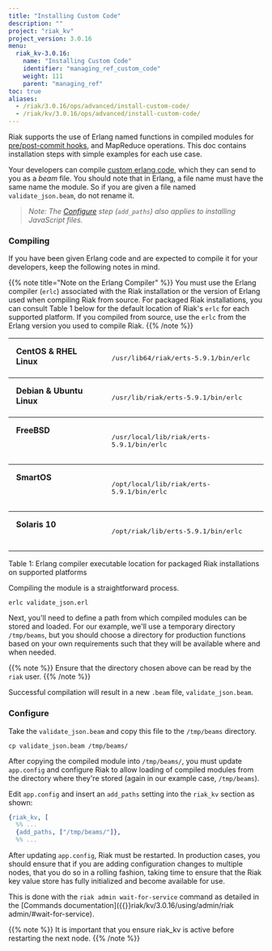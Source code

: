 ```yaml
---
title: "Installing Custom Code"
description: ""
project: "riak_kv"
project_version: 3.0.16
menu:
  riak_kv-3.0.16:
    name: "Installing Custom Code"
    identifier: "managing_ref_custom_code"
    weight: 111
    parent: "managing_ref"
toc: true
aliases:
  - /riak/3.0.16/ops/advanced/install-custom-code/
  - /riak/kv/3.0.16/ops/advanced/install-custom-code/
---
```


Riak supports the use of Erlang named functions in compiled modules for
[pre/post-commit hooks]({{<baseurl>}}riak/kv/3.0.16/developing/usage/commit-hooks), and MapReduce operations. This
doc contains installation steps with simple examples for each use case.

Your developers can compile [custom erlang code]({{<baseurl>}}riak/kv/3.0.16/developing/usage/commit-hooks), which
they can send to you as a *beam* file. You should note that in Erlang, a file
name must have the same name the module. So if you are given a file named
`validate_json.beam`, do not rename it.

> *Note: The [Configure](#configure) step (`add_paths`) also applies to installing JavaScript files.*

### Compiling

If you have been given Erlang code and are expected to compile it for
your developers, keep the following notes in mind.

{{% note title="Note on the Erlang Compiler" %}}
You must use the Erlang compiler (`erlc`) associated with the Riak
installation or the version of Erlang used when compiling Riak from source.
For packaged Riak installations, you can consult Table 1 below for the default
location of Riak's `erlc` for each supported platform. If you compiled from
source, use the `erlc` from the Erlang version you used to compile Riak.
{{% /note %}}

<table style="width: 100%; border-spacing: 0px;">
<tbody>
<tr align="left" valign="top">
<td style="padding: 15px; margin: 15px; border-width: 1px 0 1px 0; border-style: solid;"><strong>CentOS &amp; RHEL Linux</strong></td>
<td style="padding: 15px; margin: 15px; border-width: 1px 0 1px 0; border-style: solid;">
<p><tt>/usr/lib64/riak/erts-5.9.1/bin/erlc</tt></p>
</td>
</tr>
<tr align="left" valign="top">
<td style="padding: 15px; margin: 15px; border-width: 1px 0 1px 0; border-style: solid;"><strong>Debian &amp; Ubuntu Linux</strong></td>
<td style="padding: 15px; margin: 15px; border-width: 1px 0 1px 0; border-style: solid;">
<p><tt>/usr/lib/riak/erts-5.9.1/bin/erlc</tt></p>
</td>
</tr>
<tr align="left" valign="top">
<td style="padding: 15px; margin: 15px; border-width: 1px 0 1px 0; border-style: solid;"><strong>FreeBSD</strong></td>
<td style="padding: 15px; margin: 15px; border-width: 1px 0 1px 0; border-style: solid;">
<p><tt>/usr/local/lib/riak/erts-5.9.1/bin/erlc</tt></p>
</td>
</tr>
<tr align="left" valign="top">
<td style="padding: 15px; margin: 15px; border-width: 1px 0 1px 0; border-style: solid;"><strong>SmartOS</strong></td>
<td style="padding: 15px; margin: 15px; border-width: 1px 0 1px 0; border-style: solid;">
<p><tt>/opt/local/lib/riak/erts-5.9.1/bin/erlc</tt></p>
</td>
</tr>
<tr align="left" valign="top">
<td style="padding: 15px; margin: 15px; border-width: 1px 0 1px 0; border-style: solid;"><strong>Solaris 10</strong></td>
<td style="padding: 15px; margin: 15px; border-width: 1px 0 1px 0; border-style: solid;">
<p><tt>/opt/riak/lib/erts-5.9.1/bin/erlc</tt></p>
</td>
</tr>
</tbody>
</table>

Table 1: Erlang compiler executable location for packaged Riak installations
         on supported platforms

Compiling the module is a straightforward process.

```text
erlc validate_json.erl
```

Next, you'll need to define a path from which compiled modules can be stored
and loaded. For our example, we'll use a temporary directory `/tmp/beams`,
but you should choose a directory for production functions based on your
own requirements such that they will be available where and when needed.

{{% note %}}
Ensure that the directory chosen above can be read by the `riak` user.
{{% /note %}}

Successful compilation will result in a new `.beam` file,
`validate_json.beam`.

### Configure

Take the `validate_json.beam` and copy this file to the `/tmp/beams` directory.

```text
cp validate_json.beam /tmp/beams/
```

After copying the compiled module into `/tmp/beams/`, you must update
`app.config` and configure Riak to allow loading of compiled modules from
the directory where they're stored (again in our example case, `/tmp/beams`).

Edit `app.config` and insert an `add_paths` setting into the `riak_kv`
section as shown:

```erlang
{riak_kv, [
  %% ...
  {add_paths, ["/tmp/beams/"]},
  %% ...
```

After updating `app.config`, Riak must be restarted. In production cases, you
should ensure that if you are adding configuration changes to multiple nodes,
that you do so in a rolling fashion, taking time to ensure that the Riak key
value store has fully initialized and become available for use.

This is done with the `riak admin wait-for-service` command as detailed
in the [Commands documentation]({{<baseurl>}}riak/kv/3.0.16/using/admin/riak admin/#wait-for-service).

{{% note %}}
It is important that you ensure riak_kv is active before restarting the next
node.
{{% /note %}}

